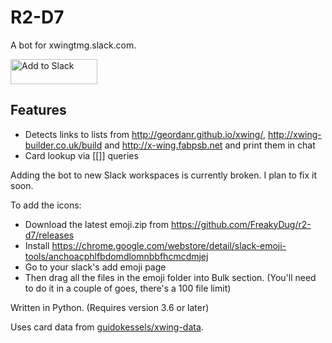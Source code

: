 # R2-D7
A bot for xwingtmg.slack.com.

<a href="https://slack.com/oauth/authorize?client_id=22172116449.94722582676&scope=bot"><img alt="Add to Slack" height="40" width="139" src="https://platform.slack-edge.com/img/add_to_slack.png" srcset="https://platform.slack-edge.com/img/add_to_slack.png 1x, https://platform.slack-edge.com/img/add_to_slack@2x.png 2x" /></a>

## Features
- Detects links to lists from <http://geordanr.github.io/xwing/>, <http://xwing-builder.co.uk/build> and <http://x-wing.fabpsb.net> and print them in chat
- Card lookup via [[]] queries

Adding the bot to new Slack workspaces is currently broken. I plan to fix it soon.

To add the icons:
- Download the latest emoji.zip from https://github.com/FreakyDug/r2-d7/releases
- Install https://chrome.google.com/webstore/detail/slack-emoji-tools/anchoacphlfbdomdlomnbbfhcmcdmjej
- Go to your slack's add emoji page
- Then drag all the files in the emoji folder into Bulk section. (You'll need to do it in a couple of goes, there's a 100 file limit)

Written in Python. (Requires version 3.6 or later)

Uses card data from <a href="https://github.com/guidokessels/xwing-data">guidokessels/xwing-data</a>.

